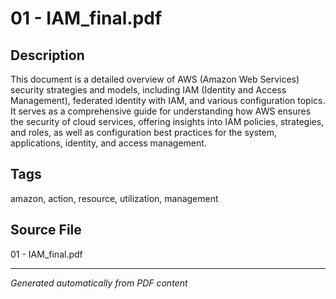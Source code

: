 # 01 - IAM_final.pdf

## Description
This document is a detailed overview of AWS (Amazon Web Services) security strategies and models, including IAM (Identity and Access Management), federated identity with IAM, and various configuration topics. It serves as a comprehensive guide for understanding how AWS ensures the security of cloud services, offering insights into IAM policies, strategies, and roles, as well as configuration best practices for the system, applications, identity, and access management.
## Tags
amazon, action, resource, utilization, management

## Source File
01 - IAM_final.pdf

---
*Generated automatically from PDF content*
